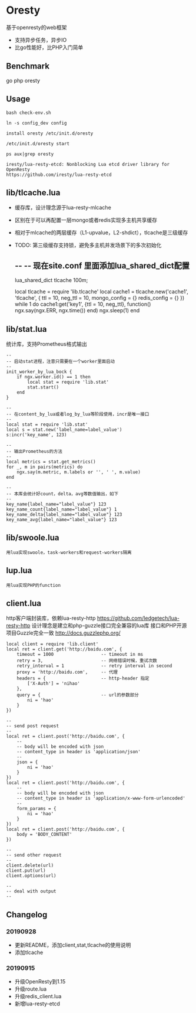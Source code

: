 # Oresty

基于openresty的web框架
- 支持异步任务，异步IO
- 比go性能好，比PHP入门简单

## Benchmark

go
php
oresty

## Usage

    bash check-env.sh

    ln -s config_dev config

    install oresty /etc/init.d/oresty

    /etc/init.d/oresty start

    ps aux|grep oresty

    iresty/lua-resty-etcd: Nonblocking Lua etcd driver library for OpenResty
    https://github.com/iresty/lua-resty-etcd

## lib/tlcache.lua

- 缓存库，设计理念源于lua-resty-mlcache
- 区别在于可以再配置一层mongo或者redis实现多主机共享缓存
- 相对于mlcache的两层缓存（L1-upvalue，L2-shdict），tlcache是三级缓存
- TODO: 第三级缓存支持锁，避免多主机并发场景下的多次初始化

    --
    -- 现在site.conf 里面添加lua_shared_dict配置
    --
    lua_shared_dict tlcache 100m;

    local tlcache = require 'lib.tlcache'
    local cache1 = tlcache.new('cache1', 'tlcache', {
        ttl = 10,
        neg_ttl = 10,
        mongo_config = {}
        redis_config = {}
    })
    while 1 do
        cache1:get('key1', {ttl = 10, neg_ttl}, function()
            ngx.say(ngx.ERR, ngx.time())
        end)
        ngx.sleep(1)
    end

## lib/stat.lua

统计库，支持Prometheus格式输出

    --
    -- 启动stat进程，注意只需要在一个worker里面启动
    --
    init_worker_by_lua_bock {
        if ngx.worker.id() == 1 then
            local stat = require 'lib.stat'    
            stat.start()
        end
    }

    --
    -- 在content_by_lua或者log_by_lua等阶段使用，incr是唯一接口
    --
    local stat = require 'lib.stat'    
    local s = stat.new('label_name=label_value')
    s:incr('key_name', 123)

    --
    -- 输出Prometheus的方法
    --
    local metrics = stat.get_metrics()
    for _, m in pairs(metrics) do
        ngx.say(m.metric, m.labels or '', ' ', m.value)
    end

    --
    -- 本库会统计好count，delta，avg等数值输出，如下
    --
    key_name{label_name="label_value"} 123
    key_name_count{label_name="label_value"} 1
    key_name_delta{label_name="label_value"} 123
    key_name_avg{label_name="label_value"} 123
    

## lib/swoole.lua

    用lua实现swoole，task-workers和request-workers隔离

## lup.lua

    用lua实现PHP的function

## client.lua

http客户端封装库，依赖lua-resty-http
https://github.com/ledgetech/lua-resty-http
设计理念是建立和php-guzzle接口完全兼容的lua库
接口和PHP开源项目Guzzle完全一致
http://docs.guzzlephp.org/


    local client = require 'lib.client'
    local ret = client.get('http://baidu.com', {
        timeout = 1000                  -- timeout in ms
        retry = 3,                      -- 网络错误时候，重试次数
        retry_interval = 1              -- retry interval in second
        proxy = 'http://baidu.com',     -- 代理
        headers = {                     -- http-header 指定
            ['X-Auth'] = 'nihao'
        },
        query = {                       -- url的参数部分
            ni = 'hao'
        }
    })

    --
    -- send post request
    --
    local ret = client.post('http://baidu.com', {
        --
        -- body will be encoded with json
        -- content_type in header is 'application/json'
        --
        json = { 
            ni = 'hao'
        }
    })
    local ret = client.post('http://baidu.com', {
        --
        -- body will be encoded with json
        -- content_type in header is 'application/x-www-form-urlencoded'
        --
        form_params = {
            ni = 'hao'
        }
    })
    local ret = client.post('http://baidu.com', {
        body = 'BODY_CONTENT'
    })

    --
    -- send other request
    --
    client.delete(url)
    client.put(url)
    client.options(url)

    --
    -- deal with output
    --

## Changelog

### 20190928 
- 更新README，添加client,stat,tlcache的使用说明
- 添加tlcache

### 20190915 
- 升级OpenResty到1.15
- 升级route.lua
- 升级redis_client.lua
- 新增lua-resty-etcd
